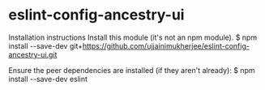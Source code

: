 # eslint-config-ancestry-ui

Installation instructions
Install this module (it's not an npm module).
$ npm install --save-dev git+https://github.com/ujjainimukherjee/eslint-config-ancestry-ui.git

Ensure the peer dependencies are installed (if they aren't already):
$ npm install --save-dev eslint 
